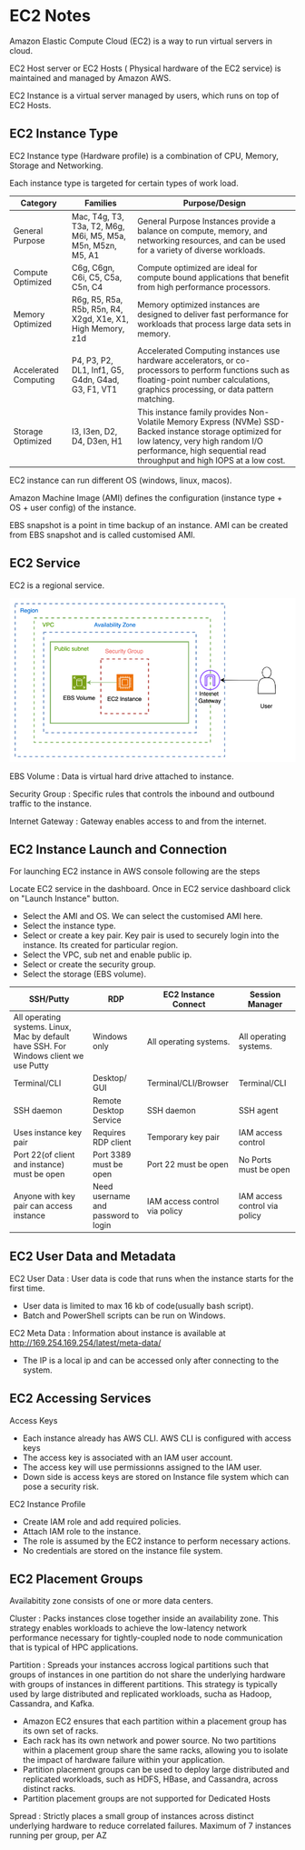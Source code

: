 # EC2 Notes

Amazon Elastic Compute Cloud (EC2) is a way to run virtual servers in cloud.

EC2 Host server or EC2 Hosts ( Physical hardware of the EC2 service) is maintained and managed by Amazon AWS.

EC2 Instance is a virtual server managed by users, which runs on top of EC2 Hosts.

## EC2 Instance Type

EC2 Instance type (Hardware profile) is a combination of CPU, Memory, Storage and Networking.

Each instance type is targeted for certain types of work load.

| Category | Families | Purpose/Design |
| ----------- | ----------- | ----------- |
| General Purpose | Mac, T4g, T3, T3a, T2, M6g, M6i, M5, M5a, M5n, M5zn, M5, A1 | General Purpose Instances provide a balance on compute, memory, and networking resources, and can be used for a variety of diverse workloads. |
| Compute Optimized | C6g, C6gn, C6i, C5, C5a, C5n, C4 | Compute optimized are ideal for compute bound applications that benefit from high performance processors. |
| Memory Optimized | R6g, R5, R5a, R5b, R5n, R4, X2gd, X1e, X1, High Memory, z1d | Memory optimized instances are designed to deliver fast performance for workloads that process large data sets in memory. |
| Accelerated Computing | P4, P3, P2, DL1, Inf1, G5, G4dn, G4ad, G3, F1, VT1 | Accelerated Computing instances use hardware accelerators, or co-processors to perform functions such as floating-point number calculations, graphics processing, or data pattern matching. |
| Storage Optimized | I3, I3en, D2, D4, D3en, H1 | This instance family provides Non-Volatile Memory Express (NVMe) SSD-Backed instance storage optimized for low latency, very high random I/O performance, high sequential read throughput and high IOPS at a low cost. |

EC2 instance can run different OS (windows, linux, macos).

Amazon Machine Image (AMI) defines the configuration (instance type + OS + user config) of the instance.

EBS snapshot is a point in time backup of an instance. AMI can be created from EBS snapshot and is called customised AMI.

## EC2 Service

EC2 is a regional service. 

![EC2 service](./assets/images/AWS_EC2.png)

EBS Volume
: Data is virtual hard drive attached to instance.

Security Group
: Specific rules that controls the inbound and outbound traffic to the instance.

Internet Gateway
: Gateway enables access to and from the internet.

## EC2 Instance Launch and Connection

For launching EC2 instance in AWS console following are the steps

Locate EC2 service in the dashboard. Once in EC2 service dashboard click on "Launch Instance" button.
- Select the AMI and OS. We can select the customised AMI here.
- Select the instance type.
- Select or create a key pair. Key pair is used to securely login into the instance. Its created for particular region.
- Select the VPC, sub net and enable public ip.
- Select or create the security group.
- Select the storage (EBS volume).

| SSH/Putty | RDP | EC2 Instance Connect | Session Manager |
| ----------- | ----------- | ----------- | ----------- |
| All operating systems. Linux, Mac by default have SSH. For Windows client we use Putty  | Windows only | All operating systems. |All operating systems. |
| Terminal/CLI | Desktop/ GUI | Terminal/CLI/Browser | Terminal/CLI |
| SSH daemon | Remote Desktop Service | SSH daemon | SSH agent |
| Uses instance key pair | Requires RDP client | Temporary key pair | IAM access control |
| Port 22(of client and instance) must be open | Port 3389 must be open | Port 22 must be open | No Ports must be open |
| Anyone with key pair can access instance | Need username and password to login | IAM access control via policy | IAM access control via policy |


## EC2 User Data and Metadata

EC2 User Data
: User data is code that runs when the instance starts for the first time.

- User data is limited to max 16 kb of code(usually bash script).
- Batch and PowerShell scripts can be run on Windows.

EC2 Meta Data
: Information about instance is available at http://169.254.169.254/latest/meta-data/

- The IP is a local ip and can be accessed only after connecting to the system.


## EC2 Accessing Services

Access Keys
- Each instance already has AWS CLI. AWS CLI is configured with access keys
- The access key is associated with an IAM user account.
- The access key will use permissionns assigned to the IAM user.
- Down side is access keys are stored on Instance file system which can pose a security risk.

EC2 Instance Profile
- Create IAM role and add required policies.
- Attach IAM role to the instance.
- The role is assumed by the EC2 instance to perform necessary actions.
- No credentials are stored on the instance file system.


## EC2 Placement Groups

Availabitity zone consists of one or more data centers.

Cluster
: Packs instances close together inside an availability zone. This strategy enables workloads to achieve the low-latency network performance necessary for tightly-coupled node to node communication that is typical of HPC applications.

Partition
: Spreads your instances accross logical partitions such that groups of instances in one partition do not share the underlying hardware with groups of instances in different partitions. This strategy is typically used by large distributed and replicated workloads, sucha as Hadoop, Cassandra, and Kafka.

- Amazon EC2 ensures that each partition within a placement group has its own set of racks.
- Each rack has its own network and power source. No two partitions within a placement group share the same racks, allowing you to isolate the impact of hardware failure within your application.
- Partition placement groups can be used to deploy large distributed and replicated workloads, such as HDFS, HBase, and Cassandra, across distinct racks.
- Partition placement groups are not supported for Dedicated Hosts

Spread
: Strictly places a small group of instances across distinct underlying hardware to reduce correlated failures. Maximum of 7 instances running per group, per AZ
